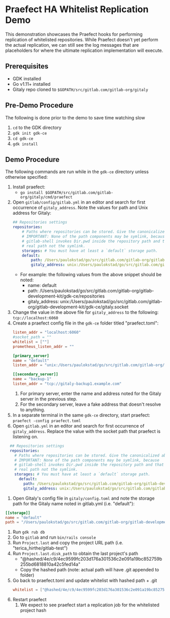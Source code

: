 # Praefect HA Whitelist Replication Demo

This demonstration showcases the Praefect hooks for performing replication of
whitelisted repositories. While Praefect doesn't yet perform the actual
replication, we can still see the log messages that are placeholders for where
the ultimate replication implementation will execute.

## Prerequisites

- GDK installed
- Go v1.11+ installed
- Gitaly repo cloned to `$GOPATH/src/gitlab.com/gitlab-org/gitaly`

## Pre-Demo Procedure

The following is done prior to the demo to save time watching slow

1. `cd` to the GDK directory
1. `gdk init gdk-ce`
1. `cd gdk-ce`
1. `gdk install`

## Demo Procedure

The following commands are run while in the `gdk-ce` directory unless otherwise
specified:

1. Install praefect:
    - `go install $GOPATH/src/gitlab.com/gitlab-org/gitaly/cmd/praefect`
1. Open `gitlab/config/gitlab.yml` in an editor and search for first occurrence of
`gitaly_address`. Note the values for path and Unix address for Gitaly:
    ```yaml
    ## Repositories settings
    repositories:
        # Paths where repositories can be stored. Give the canonicalized absolute pathname.
        # IMPORTANT: None of the path components may be symlink, because
        # gitlab-shell invokes Dir.pwd inside the repository path and that results
        # real path not the symlink.
        storages: # You must have at least a `default` storage path.
        default:
            path: /Users/paulokstad/go/src/gitlab.com/gitlab-org/gitlab-development-kit/gdk-ce/repositories
            gitaly_address: unix:/Users/paulokstad/go/src/gitlab.com/gitlab-org/gitlab-development-kit/gdk-ce/gitaly.socket
    ```
    - For example: the following values from the above snippet should be noted:
        - name: default
        - path: /Users/paulokstad/go/src/gitlab.com/gitlab-org/gitlab-development-kit/gdk-ce/repositories
        - gitaly_address: unix:/Users/paulokstad/go/src/gitlab.com/gitlab-org/gitlab-development-kit/gdk-ce/gitaly.socket
1. Change the value in the above file for `gitaly_address` to the following: `tcp://localhost:6060`
1. Create a praefect config file in the `gdk-ce` folder titled "praefect.toml":
    ```toml
    listen_addr = "localhost:6060"
    #socket_path = ""
    whitelist = [""]
    prometheus_listen_addr = ""

    [primary_server]
    name = "default"
    listen_addr = "unix:/Users/paulokstad/go/src/gitlab.com/gitlab-org/gitlab-development-kit/gdk-ce/gitaly.socket"

    [[secondary_server]]
    name = "backup-1"
    listen_addr = "tcp://gitaly-backup1.example.com"
    ```
    1. For primary server, enter the name and address noted for the Gitaly server in the previous step.
    1. For the secondary server, leave a fake address that doesn't resolve to anything.
1. In a separate terminal in the same `gdk-ce` directory, start praefect: `praefect -config praefect.toml`
1. Open `gitlab.yml` in an editor and search for first occurrence of
`gitaly_address`. Replace the value with the socket path that praefect is
listening on.
```yaml
  ## Repositories settings
  repositories:
    # Paths where repositories can be stored. Give the canonicalized absolute pathname.
    # IMPORTANT: None of the path components may be symlink, because
    # gitlab-shell invokes Dir.pwd inside the repository path and that results
    # real path not the symlink.
    storages: # You must have at least a `default` storage path.
      default:
        path: /Users/paulokstad/go/src/gitlab.com/gitlab-org/gitlab-development-kit/gdk-ce/repositories
        gitaly_address: unix:/Users/paulokstad/go/src/gitlab.com/gitlab-org/gitlab-development-kit/gdk-ce/gitaly.socket
```
1. Open Gitaly's config file in `gitaly/config.toml` and note the storage path for the Gitaly name noted in gitlab.yml (i.e. "default"):
```toml
[[storage]]
name = "default"
path = "/Users/paulokstad/go/src/gitlab.com/gitlab-org/gitlab-development-kit/gdk-ce/repositories"
```
1. Run `gdk rub db`
1. Go to `gitlab` and run `bin/rails console`
1. Run `Project.last` and copy the project URL path (i.e. "terica_hirthe/gitlab-test")
1. Run `Project.last.disk_path` to obtain the last project's path
    - "@hashed/4e/c9/4ec9599fc203d176a301536c2e091a19bc852759b255bd6818810a42c5fed14a"
    - Copy the hashed path (note: actual path will have .git appended to folder)
1. Go back to praefect.toml and update whitelist with hashed path + .git
    ```toml
    whitelist = ["@hashed/4e/c9/4ec9599fc203d176a301536c2e091a19bc852759b255bd6818810a42c5fed14a.git"]
    ```
1. Restart praefect
    1. We expect to see praefect start a replication job for the whitelisted project hash
